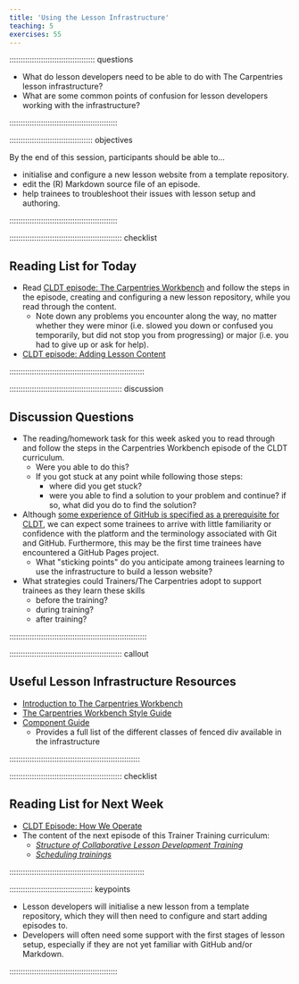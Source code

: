 ```yaml
---
title: 'Using the Lesson Infrastructure'
teaching: 5
exercises: 55
---
```


:::::::::::::::::::::::::::::::::::::: questions 

- What do lesson developers need to be able to do with The Carpentries lesson infrastructure?
- What are some common points of confusion for lesson developers working with the infrastructure?

::::::::::::::::::::::::::::::::::::::::::::::::

::::::::::::::::::::::::::::::::::::: objectives

By the end of this session, participants should be able to...

- initialise and configure a new lesson website from a template repository.
- edit the (R) Markdown source file of an episode.
- help trainees to troubleshoot their issues with lesson setup and authoring.

::::::::::::::::::::::::::::::::::::::::::::::::


:::::::::::::::::::::::::::::::::::::::::::::::::: checklist

## Reading List for Today

-  Read [CLDT episode: The Carpentries Workbench](https://tobyhodges.github.io/cldt26-preview/instructor/infrastructure.html) and follow the steps in the episode, creating and configuring a new lesson repository, while you read through the content. 
    - Note down any problems you encounter along the way, no matter whether they were minor (i.e. slowed you down or confused you temporarily, but did not stop you from progressing) or major (i.e. you had to give up or ask for help).
- [CLDT episode: Adding Lesson Content](https://tobyhodges.github.io/cldt26-preview/instructor/lesson-content.html)

::::::::::::::::::::::::::::::::::::::::::::::::::::::::::::


:::::::::::::::::::::::::::::::::::::::::::::::::: discussion

## Discussion Questions

- The reading/homework task for this week asked you to read through and follow the steps in the Carpentries Workbench episode of the CLDT curriculum.
    - Were you able to do this?
    - If you got stuck at any point while following those steps:
        - where did you get stuck?
        - were you able to find a solution to your problem and continue? if so, what did you do to find the solution?
- Although [some experience of GitHub is specified as a prerequisite for CLDT](https://tobyhodges.github.io/cldt26-preview/instructor/index.html#prerequisites), we can expect some trainees to arrive with little familiarity or confidence with the platform and the terminology associated with Git and GitHub.
  Furthermore, this may be the first time trainees have encountered a GitHub Pages project.
    - What "sticking points" do you anticipate among trainees learning to use the infrastructure to build a lesson website?
- What strategies could Trainers/The Carpentries adopt to support trainees as they learn these skills
  - before the training?
  - during training?
  - after training?

:::::::::::::::::::::::::::::::::::::::::::::::::::::::::::::


:::::::::::::::::::::::::::::::::::::::::::::::::: callout

## Useful Lesson Infrastructure Resources

- [Introduction to The Carpentries Workbench](https://carpentries.github.io/sandpaper-docs/index.html)
- [The Carpentries Workbench Style Guide](https://carpentries.github.io/sandpaper-docs/style.html)
- [Component Guide](https://carpentries.github.io/sandpaper-docs/component-guide.html)
  - Provides a full list of the different classes of fenced div available in the infrastructure

::::::::::::::::::::::::::::::::::::::::::::::::::::::::::


:::::::::::::::::::::::::::::::::::::::::::::::::: checklist

## Reading List for Next Week

- [CLDT Episode: How We Operate](https://carpentries.github.io/lesson-development-training/operations.html)
- The content of the next episode of this Trainer Training curriculum:
  - [_Structure of Collaborative Lesson Development Training_](./operations.md#cldt-structure)
  - [_Scheduling trainings_](./operations.md#scheduling-cldt)

::::::::::::::::::::::::::::::::::::::::::::::::::::::::::::


::::::::::::::::::::::::::::::::::::: keypoints 

- Lesson developers will initialise a new lesson from a template repository,
  which they will then need to configure and start adding episodes to.
- Developers will often need some support with the first stages of lesson setup,
  especially if they are not yet familiar with GitHub and/or Markdown.

::::::::::::::::::::::::::::::::::::::::::::::::


